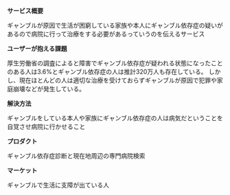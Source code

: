 **サービス概要**
 <p>ギャンブルが原因で生活が困窮している家族や本人にギャンブル依存症の疑いがあるので病院に行って治療をする必要があるっていうのを伝えるサービス</p>

**ユーザーが抱える課題**
<p>厚生労働省の調査によると障害でギャンブル依存症が疑われる状態になったことのある人は3.6%とギャンブル依存症の人は推計320万人も存在している。
しかし、現在ほとんどの人は適切な治療を受けておらずギャンブルが原因で犯罪や家庭崩壊などが発生している。</p>

**解決方法**
 <p>ギャンブルをしている本人や家族にギャンブル依存症の人は病気だということを自覚させ病院に行かせること</p>

**プロダクト**
<p>ギャンブル依存症診断と現在地周辺の専門病院検索</p>

**マーケット**
<p>ギャンブルで生活に支障が出ている人</p>
